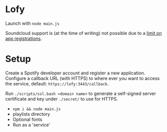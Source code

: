 # Lofy
Launch with `node main.js`

Soundcloud support is (at the time of writing) not possible due to a [limit on app registrations](https://soundcloud.com/you/apps/new).

# Setup
Create a Spotify developer account and register a new application. Configure a callback URL (with HTTPS) to where ever you want to access the service, default: `https://lofy:3443/callback`.

Run `./scripts/ssl.bash <domain name>` to generate a self-signed server certificate and key under `./secret/` to use for HTTPS.

* `npm i && node main.js`
* playlists directory
* Optional fonts
* Run as a 'service' 

